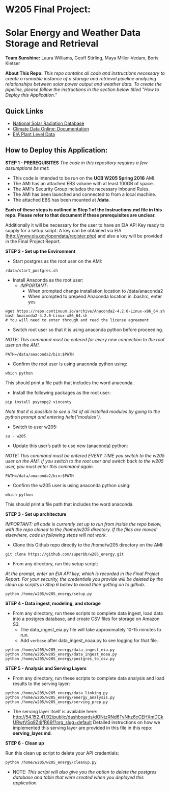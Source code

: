 # W205 Final Project:
# Solar Energy and Weather Data Storage and Retrieval
__Team Sunshine:__ Laura Williams, Geoff Stirling, Maya Miller-Vedam, Boris Kletser  

__About This Repo:__ _This repo contains all code and instructions necessary to create a runnable instance of a storage and retrieval pipeline analyzing relationships between solar power output and weather data. To create the pipeline, please follow the instructions in the section below titled "How to Deploy this Application."_

## Quick Links
* [National Solar Radiation Database](https://www.ncdc.noaa.gov/data-access/land-based-station-data/land-based-datasets/solar-radiation)
* [Climate Data Online: Documentation](http://www.ncdc.noaa.gov/cdo-web/webservices/v2#gettingStarted)
* [EIA Plant Level Data](http://www.eia.gov/opendata/qb.php?category=1017)

## How to Deploy this Application:
__STEP 1 - PREREQUISITES__
_The code in this repository requires a few assumptions be met_:
* This code is intended to be run on the __UCB W205 Spring 2016__ AMI.
* The AMI has an attached EBS volume with at least 100GB of space.
* The AMI's Security Group includes the necessary Inbound Rules.
* The AMI has been launched and connected to from a local machine.
* The attached EBS has been mounted at __/data__.

__Each of these steps is outlined in Step 1 of the Instructions.md file in this repo. Please refer to that document if these prerequisites are unclear.__

Additionally it will be necessary for the user to have an EIA API Key ready to supply for a setup script. A key can be obtained via EIA (http://www.eia.gov/opendata/register.php) and also a key will be provided in the Final Project Report.


__STEP 2 - Set up the Environment__
* Start postgres as the root user on the AMI:
```
/data/start_postgres.sh
```

* Install Anaconda as the root user:
    * _IMPORTANT_:
        * When prompted change installation location to /data/anaconda2
        * When prompted to prepend Anaconda location in .bashrc, enter yes
```
wget https://repo.continuum.io/archive/Anaconda2-4.2.0-Linux-x86_64.sh
bash Anaconda2-4.2.0-Linux-x86_64.sh
# You will need to enter through and read the license agreement
```

* Switch root user so that it is using anaconda python before proceeding.

_NOTE: This command must be entered for every new connection to the root user on the AMI._
```
PATH=/data/anaconda2/bin:$PATH
```
* Confirm the root user is using anaconda python using:
```
which python
```
This should print a file path that includes the word anaconda.

* Install the following packages as the root user:
```
pip install psycopg2 vincenty
```
_Note that it is possible to see a list of all installed modules by going to the python prompt and entering help("modules")._

* Switch to user w205:
```
su - w205
```

* Update this user’s path to use new (anaconda) python:

_NOTE: This command must be entered EVERY TIME you switch to the w205 user on the AMI. If you switch to the root user and switch back to the w205 user, you must enter this command again._
```
PATH=/data/anaconda2/bin:$PATH
```

* Confirm the w205 user is using anaconda python using:
```
which python
```
This should print a file path that includes the word anaconda.

__STEP 3 - Set up architecture__

_IMPORTANT:  all code is currently set up to run from inside the repo below, with the repo cloned to the /home/w205 directory. If the files are moved elsewhere, code in following steps will not work._

* Clone this Github repo directly to the /home/w205 directory on the AMI:
```
git clone https://github.com/superbb/w205_energy.git
```

* From any directory, run this setup script:

_At the prompt, enter an EIA API key, which is recorded in the Final Project Report. For your security, the credentials you provide will be deleted by the clean up scripts in Step 6 below to avoid their getting on to github._
```
python /home/w205/w205_energy/setup.py
```

__STEP 4 - Data ingest, modeling, and storage__

* From any directory, run these scripts to complete data ingest, load data into a postgres database, and create CSV files for storage on Amazon S3.
    * The data_ingest_eia.py file will take approximately 10-15 minutes to run.
    * Add `verbose` after data_ingest_noaa.py to see logging for that file.
```
python /home/w205/w205_energy/data_ingest_eia.py
python /home/w205/w205_energy/data_ingest_noaa.py
python /home/w205/w205_energy/postgres_to_csv.py
```

__STEP 5 - Analysis and Serving Layers__
* From any directory, run these scripts to complete data analysis and load results to the serving layer:
```
python /home/w205/w205_energy/data_linking.py
python /home/w205/w205_energy/energy_analysis.py
python /home/w205/w205_energy/serving_prep.py
```

* The serving layer itself is available here:
http://54.152.41.92/public/dashboards/dONtzRNd6TvNhz6cCEHXmDCkURwtVSq9Z4jfR66f?org_slug=default
 Detailed instructions on how we implemented this serving layer are provided in this file in this repo: __serving_layer.md__.


__STEP 6 - Clean up__

Run this clean up script to delete your API credentials:
```
python /home/w205/w205_energy/cleanup.py
```
* NOTE: _This script will also give you the option to delete the postgres database and table that were created when you deployed this application._
